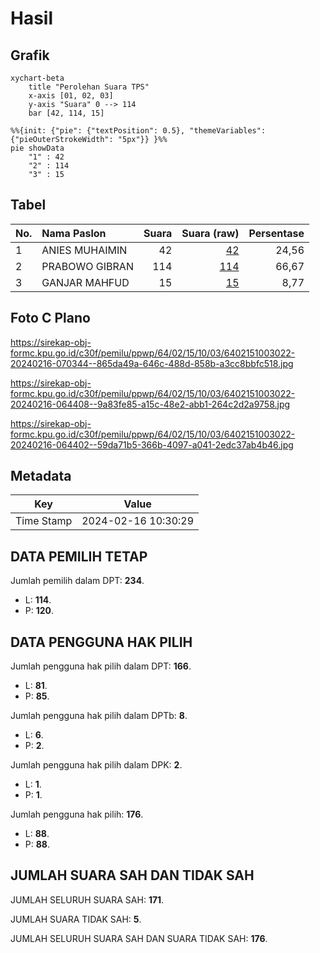 # Hasil

## Grafik

```mermaid
xychart-beta
    title "Perolehan Suara TPS"
    x-axis [01, 02, 03]
    y-axis "Suara" 0 --> 114
    bar [42, 114, 15]
```

```mermaid
%%{init: {"pie": {"textPosition": 0.5}, "themeVariables": {"pieOuterStrokeWidth": "5px"}} }%%
pie showData
    "1" : 42
    "2" : 114
    "3" : 15
```

## Tabel

| No. | Nama Paslon    | Suara | Suara (raw) | Persentase |
|:--- |:-------------- | -----:| -----------:| ----------:|
| 1   | ANIES MUHAIMIN | 42    | [42][p-1]   | 24,56      |
| 2   | PRABOWO GIBRAN | 114   | [114][p-2]  | 66,67      |
| 3   | GANJAR MAHFUD  | 15    | [15][p-3]   | 8,77       |


[p-1]: https://github.com/gigit-pemilu/pemilu-2024-64-kalimantan-timur/blob/main/pilpres/hitung-suara/sub/64-kalimantan-timur/sub/02-kutai-kartanegara/sub/15-sanga-sanga/sub/1003-sanga-sanga-dalam/sub/022-tps/sub/paslon-1.txt
[p-2]: https://github.com/gigit-pemilu/pemilu-2024-64-kalimantan-timur/blob/main/pilpres/hitung-suara/sub/64-kalimantan-timur/sub/02-kutai-kartanegara/sub/15-sanga-sanga/sub/1003-sanga-sanga-dalam/sub/022-tps/sub/paslon-2.txt
[p-3]: https://github.com/gigit-pemilu/pemilu-2024-64-kalimantan-timur/blob/main/pilpres/hitung-suara/sub/64-kalimantan-timur/sub/02-kutai-kartanegara/sub/15-sanga-sanga/sub/1003-sanga-sanga-dalam/sub/022-tps/sub/paslon-3.txt

## Foto C Plano

https://sirekap-obj-formc.kpu.go.id/c30f/pemilu/ppwp/64/02/15/10/03/6402151003022-20240216-070344--865da49a-646c-488d-858b-a3cc8bbfc518.jpg

https://sirekap-obj-formc.kpu.go.id/c30f/pemilu/ppwp/64/02/15/10/03/6402151003022-20240216-064408--9a83fe85-a15c-48e2-abb1-264c2d2a9758.jpg

https://sirekap-obj-formc.kpu.go.id/c30f/pemilu/ppwp/64/02/15/10/03/6402151003022-20240216-064402--59da71b5-366b-4097-a041-2edc37ab4b46.jpg


## Metadata

| Key        | Value               |
| ---------- | ------------------- |
| Time Stamp | 2024-02-16 10:30:29 |


## DATA PEMILIH TETAP

Jumlah pemilih dalam DPT: **234**.
 * L: **114**.
 * P: **120**.

## DATA PENGGUNA HAK PILIH

Jumlah pengguna hak pilih dalam DPT: **166**.
 * L: **81**.
 * P: **85**.

Jumlah pengguna hak pilih dalam DPTb: **8**.
 * L: **6**.
 * P: **2**.

Jumlah pengguna hak pilih dalam DPK: **2**.
 * L: **1**.
 * P: **1**.

Jumlah pengguna hak pilih: **176**.
 * L: **88**.
 * P: **88**.

## JUMLAH SUARA SAH DAN TIDAK SAH

JUMLAH SELURUH SUARA SAH: **171**.

JUMLAH SUARA TIDAK SAH: **5**.

JUMLAH SELURUH SUARA SAH DAN SUARA TIDAK SAH: **176**.


